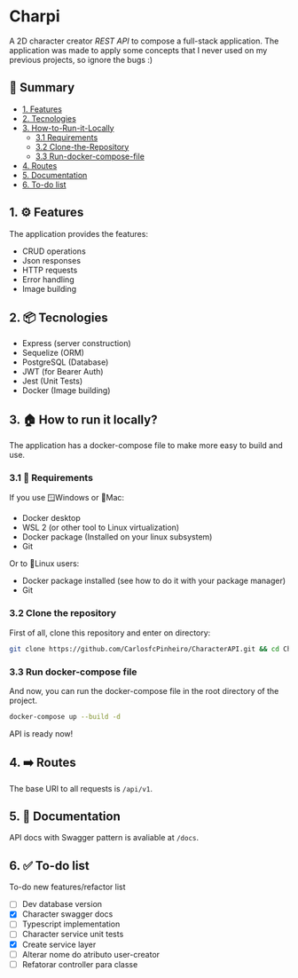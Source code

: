 # Charpi

A 2D character creator _REST API_ to compose a full-stack application. The application was made to apply some concepts that I never used on my previous projects, so ignore the bugs :)

## 📖 Summary

-   [1. Features](#1--features)
-   [2. Tecnologies](#2--tecnologies)
-   [3. How-to-Run-it-Locally](#3--how-to-run-it-locally)
    -   [3.1 Requirements](#31-requirements)
    -   [3.2 Clone-the-Repository](#32-clone-the-repository)
    -   [3.3 Run-docker-compose-file](#33-run-docker-compose-file)
-   [4. Routes](#4--routes)
-   [5. Documentation](#5--documentation)
-   [6. To-do list](#5--to-do-list)

## 1. ⚙️ Features

The application provides the features:

-   CRUD operations
-   Json responses
-   HTTP requests
-   Error handling
-   Image building

## 2. 📦 Tecnologies

-   Express (server construction)
-   Sequelize (ORM)
-   PostgreSQL (Database)
-   JWT (for Bearer Auth)
-   Jest (Unit Tests)
-   Docker (Image building)

## 3. 🏠 How to run it locally?

The application has a docker-compose file to make more easy to build and use.

### 3.1 📝 Requirements

If you use 🪟Windows or 🍎Mac:

-   Docker desktop
-   WSL 2 (or other tool to Linux virtualization)
-   Docker package (Installed on your linux subsystem)
-   Git

Or to 🐧Linux users:

-   Docker package installed (see how to do it with your package manager)
-   Git

### 3.2 Clone the repository

First of all, clone this repository and enter on directory:

```bash
git clone https://github.com/CarlosfcPinheiro/CharacterAPI.git && cd CharacterAPI
```

### 3.3 Run docker-compose file

And now, you can run the docker-compose file in the root directory of the project.

```bash
docker-compose up --build -d
```

API is ready now!

## 4. ➡️ Routes

The base URI to all requests is `/api/v1`.

## 5. 📄 Documentation

API docs with Swagger pattern is avaliable at `/docs`.

## 6. ✅ To-do list

To-do new features/refactor list

-   [ ] Dev database version
-   [x] Character swagger docs
-   [ ] Typescript implementation
-   [ ] Character service unit tests
-   [x] Create service layer
-   [ ] Alterar nome do atributo user-creator
-   [ ] Refatorar controller para classe
